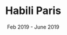 ---
title: Habili Paris
category: web
description: During my engineering degree, I led a project for the company Joseph Paris (Nantes, France). We set up a prototype application to answer their problem of managing the authorisations of technicians on production sites. This prototype was implemented with ExpressJS and allows to scan QR codes to identify the authorisations of an employee on site. This application is now used within the company to manage employee authorisations.
picture: /content/projects/habili.jpg
date: Feb 2019 - June 2019
technologies: ['javascript', 'expressjs', 'mysql']
icon: /content/projects/habili-icon.jpg
link: https://ets-josephparis.fayat.com/fr/home_page/1
linkText: 'Discover the company'
index: 0
---